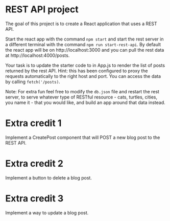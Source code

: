 # REST API project
The goal of this project is to create a React application that uses a REST API.

Start the react app with the command `npm start` and start the rest server in a different terminal with
the command `npm run start-rest-api`. By default the react app will be on http://localhost:3000 and
you can pull the rest data at http://localhost:4000/posts.

Your task is to update the starter code to in App.js to render the list of posts returned by the rest API.
Hint: this has been configured to proxy the requests automatically to the right host and port. You can access
the data by calling `fetch('/posts)`.

Note: For extra fun feel free to modify the `db.json` file and restart the rest server, to serve whatever type of RESTful
resource - cats, turtles, cities, you name it - that you would like, and build an app around that data instead.

# Extra credit 1
Implement a CreatePost component that will POST a new blog post to the REST API.

# Extra credit 2
Implement a button to delete a blog post.

# Extra credit 3
Implement a way to update a blog post.
